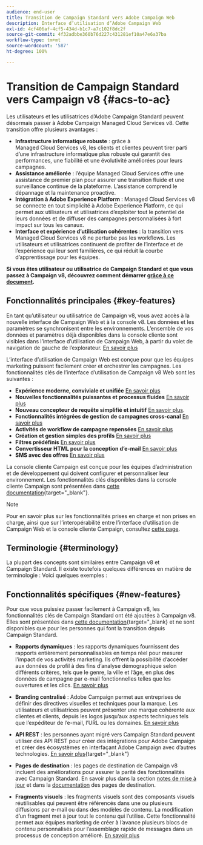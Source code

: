 ```yaml
---
audience: end-user
title: Transition de Campaign Standard vers Adobe Campaign Web
description: Interface d’utilisation d’Adobe Campaign Web
exl-id: 4cf406af-4cf5-434d-b1c7-a7c102f8dc2f
source-git-commit: 4f32adbbe360b76d227c431281ef10a47e6a37ba
workflow-type: tm+mt
source-wordcount: '587'
ht-degree: 100%

---
```


# Transition de Campaign Standard vers Campaign v8 {#acs-to-ac}

Les utilisateurs et les utilisatrices d’Adobe Campaign Standard peuvent désormais passer à Adobe Campaign Managed Cloud Services v8. Cette transition offre plusieurs avantages :

* **Infrastructure informatique robuste** : grâce à Managed Cloud Services v8, les clients et clientes peuvent tirer parti d’une infrastructure informatique plus robuste qui garantit des performances, une fiabilité et une évolutivité améliorées pour leurs campagnes.
* **Assistance améliorée** : l’équipe Managed Cloud Services offre une assistance de premier plan pour assurer une transition fluide et une surveillance continue de la plateforme. L’assistance comprend le dépannage et la maintenance proactive.
* **Intégration à Adobe Experience Platform** : Managed Cloud Services v8 se connecte en tout simplicité à Adobe Experience Platform, ce qui permet aux utilisateurs et utilisatrices d’exploiter tout le potentiel de leurs données et de diffuser des campagnes personnalisées à fort impact sur tous les canaux.
* **Interface et expérience d’utilisation cohérentes** : la transition vers Managed Cloud Services v8 ne perturbe pas les workflows. Les utilisateurs et utilisatrices continuent de profiter de l’interface et de l’expérience qui leur sont familières, ce qui réduit la courbe d’apprentissage pour les équipes.

**Si vous êtes utilisateur ou utilisatrice de Campaign Standard et que vous passez à Campaign v8, découvrez comment démarrer [grâce à ce document](../../adoption/home.md).**

<!--
As a Campaign Standard user, we now offer you a way to migrate to Adobe Campaign v8. You will benefit from both the new Campaign Web interface and the v8 console.
-->

## Fonctionnalités principales {#key-features}

En tant qu’utilisateur ou utilisatrice de Campaign v8, vous avez accès à la nouvelle interface de Campaign Web et à la console v8. Les données et les paramètres se synchronisent entre les environnements. L’ensemble de vos données et paramètres déjà disponibles dans la console cliente sont visibles dans l’interface d’utilisation de Campaign Web, à partir du volet de navigation de gauche de l’explorateur. [En savoir plus](../get-started/user-interface.md#user-interface-explorer)

L’interface d’utilisation de Campaign Web est conçue pour que les équipes marketing puissent facilement créer et orchestrer les campagnes. Les fonctionnalités clés de l’interface d’utilisation de Campaign v8 Web sont les suivantes :

* **Expérience moderne, conviviale et unifiée** [En savoir plus](../get-started/connect-to-campaign.md)
* **Nouvelles fonctionnalités puissantes et processus fluides** [En savoir plus](../get-started/user-interface.md)
* **Nouveau concepteur de requête simplifié et intuitif** [En savoir plus](../query/query-modeler-overview.md).
* **Fonctionnalités intégrées de gestion de campagnes cross-canal** [En savoir plus](../msg/gs-messages.md)
* **Activités de workflow de campagne repensées** [En savoir plus](../workflows/gs-workflows.md)
* **Création et gestion simples des profils** [En savoir plus](../audience/about-recipients.md)
* **Filtres prédéfinis** [En savoir plus](../get-started/predefined-filters.md)
* **Convertisseur HTML pour la conception d’e-mail** [En savoir plus](../email/existing-content.md)
* **SMS avec des offres** [En savoir plus](../msg/offers.md)

La console cliente Campaign est conçue pour les équipes d’administration et de développement qui doivent configurer et personnaliser leur environnement. Les fonctionnalités clés disponibles dans la console cliente Campaign sont présentées dans [cette documentation](https://experienceleague.adobe.com/fr/docs/campaign/campaign-v8/new/whats-new){target="_blank"}.

>[!NOTE]
>
>Pour en savoir plus sur les fonctionnalités prises en charge et non prises en charge, ainsi que sur l’interopérabilité entre l’interface d’utilisation de Campaign Web et la console cliente Campaign, consultez [cette page](../get-started/capability-matrix.md).

## Terminologie {#terminology}

La plupart des concepts sont similaires entre Campaign v8 et Campaign Standard. Il existe toutefois quelques différences en matière de terminologie : Voici quelques exemples :

<!--
* Profiles are **Recipients** in the console. [Learn more](../audience/gs-audiences-recipients.md).
* Test profiles are **Seed addresses**. [Learn more](../preview-test/test-deliveries.md).
* The delivery preparation is the **Delivery analysis**. [Learn more](../monitor/prepare-send.md).
* Audiences are **Lists**. [Learn more](../audience/gs-audiences-recipients.md).
-->

<!--
* Custom resources are **Schemas**
* Messages are referred to as **Deliveries**
* Roles are configured with **Named Rights**
* Security Groups are **Operator Groups**
* Organizational units are managed through **Folder Permissions**
* Product users are **Operators** in the client console
* Delivery preparation is the **Delivery analysis** in the client console
-->

## Fonctionnalités spécifiques {#new-features}

Pour que vous puissiez passer facilement à Campaign v8, les fonctionnalités clés de Campaign Standard ont été ajoutées à Campaign v8. Elles sont présentées dans [cette documentation](https://experienceleague.adobe.com/docs/experience-cloud/campaign/campaign-standard-migration-home.html?lang=fr){target=&quot;_blank} et ne sont disponibles que pour les personnes qui font la transition depuis Campaign Standard.

* **Rapports dynamiques** : les rapports dynamiques fournissent des rapports entièrement personnalisables en temps réel pour mesurer l’impact de vos activités marketing. Ils offrent la possibilité d’accéder aux données de profil à des fins d’analyse démographique selon différents critères, tels que le genre, la ville et l’âge, en plus des données de campagne par e-mail fonctionnelles telles que les ouvertures et les clics. [En savoir plus](../reporting/dynamic-reporting/get-started-reporting.md)

* **Branding centralisé** : Adobe Campaign permet aux entreprises de définir des directives visuelles et techniques pour la marque. Les utilisateurs et utilisatrices peuvent présenter une marque cohérente aux clientes et clients, depuis les logos jusqu’aux aspects techniques tels que l’expéditeur de l’e-mail, l’URL ou les domaines. [En savoir plus](../administration/branding/branding-gs.md)

* **API REST** : les personnes ayant migré vers Campaign Standard peuvent utiliser des API REST pour créer des intégrations pour Adobe Campaign et créer des écosystèmes en interfaçant Adobe Campaign avec d’autres technologies. [En savoir plus](https://experienceleague.adobe.com/docs/campaign/campaign-v8/developer/apis/get-started-apis.html?lang=fr){target="_blank"}

* **Pages de destination** : les pages de destination de Campaign v8 incluent des améliorations pour assurer la parité des fonctionnalités avec Campaign Standard. En savoir plus dans la section [notes de mise à jour](../rn/release-notes.md#new-24-4) et dans la [documentation](../landing-pages/get-started-lp.md) des pages de destination.

* **Fragments visuels** : les fragments visuels sont des composants visuels réutilisables qui peuvent être référencés dans une ou plusieurs diffusions par e-mail ou dans des modèles de contenu. La modification d’un fragment met à jour tout le contenu qui l’utilise. Cette fonctionnalité permet aux équipes marketing de créer à l’avance plusieurs blocs de contenu personnalisés pour l’assemblage rapide de messages dans un processus de conception amélioré. [En savoir plus](../content/use-visual-fragments.md)

<!--
* Delivery Alerting: In addition to viewing notifications directly in Campaign, Adobe Campaign also provides an email alerting system to trigger email alerts to users or external stakeholders of important system activities. Create, manage, and receive customizable alerts and dashboards to keep track of delivery successes or failures. Adobe Campaign Delivery Alerting boosts efficiency by keeping all involved Adobe Campaign users in a company automatically informed about the delivery execution status, via email and dashboard. 

* Landing Pages: Landing pages are web forms that can be used to capture information on your audiences, offer subscriptions to a service, display data and grow your database. Landing pages can also be used for acquiring or updating existing profiles, and to set up a double opt-in mechanism, allowing you to protect the platform from wrong or invalid email addresses, or spambots. [Learn more](../landing-pages/get-started-lp.md)
-->